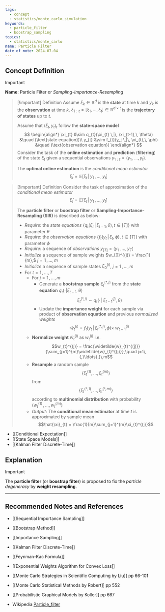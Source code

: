 ```yaml
---
tags:
  - concept
  - statistics/monte_carlo_simulation
keywords:
  - particle_filter
  - boostrap_sampling
topics:
  - statistics/monte_carlo
name: Particle Filter
date of note: 2024-07-04
---
```


## Concept Definition

>[!important]
>**Name**: Particle Filter or *Sampling-Importance-Resampling*

>[!important] Definition
>Assume $\xi_{k} \in \mathbb{R}^{d}$ is the **state** at time $k$ and $y_{k}$ is the **observation** at time $k$. $\xi_{1:t} = [\xi_1, \ldots, \xi_{t}] \in \mathbb{R}^{d \times t}$ is the **trajectory of states** up to $t$. 
>
>Assume that $(\xi_{t}, y_{t})_{t}$ follow the **state-space model**
>$$
> \begin{align*}
> \xi_{t} &\sim q_{t}(\xi_{t} \,|\, \xi_{t-1},\, \theta) &\quad (\text{state equation})\\
> y_{t} &\sim f_{t}(y_t \,|\, \xi_{t},\, \phi) &\quad (\text{observation equation})
> \end{align*}
>$$
>Consider the task of the **online estimation** and **prediction** (**filtering**) of the state $\xi_{t}$ given a sequential observations $y_{1:t} = (y_{1}\,{,}\ldots{,}\,y_{t}).$  
>
>The **optimal online estimation** is the *conditional mean estimator*
>$$
>\bar{\xi}_{t} =  \mathbb{E}\left[ \xi_{t} \,|\,  y_{1}\,{,}\ldots{,}\,y_{t} \right]
>$$


>[!important] Definition
>Consider the task of approximation of  the *conditional mean estimator*
>$$
>\bar{\xi}_{t} =  \mathbb{E}\left[ \xi_{t} \,|\,  y_{1}\,{,}\ldots{,}\,y_{t} \right]
>$$
>
>The **particle filter** or **boostrap filter** or **Sampling-Importance-Resampling (SIR)**  is described as below:
>
>- *Require*: the *state equations* $\left\{ q_{t}(\xi_{t}\,|\,\xi_{t-1}, \theta),\, t\in [T] \right\}$ with parameter $\theta$
>- *Require*: the *observation equations* $\left\{ f_{t}(y_{t}\,|\,\xi_{t},\, \phi),\, t\in [T] \right\}$ with parameter $\phi$
>- *Require*:  a sequence of *observations* $y_{[T]} = (y_{1} \,{,}\ldots{,}\,y_{T})$
>- *Initialize* a sequence of sample weights $w_{0}^{(j)} = \frac{1}{m},$ $j=1\,{,}\ldots{,}\,m$
>- *Initialize* a sequence of sample states $\xi_{0}^{(j)}$, $j=1\,{,}\ldots{,}\,m$
>- For $t= 1 \,{,}\ldots{,}\,T$
>	- For $j= 1\,{,}\ldots{,}\,m$
>		- Generate a **bootstrap sample** $\xi_{t}^{(*,j)}$ from the **state equation** $q_{t}(\cdot|\xi_{t-1},\,\theta)$  $$\xi_{t}^{(*,j)} \sim q_{t}(\cdot\, | \, \xi_{t-1}^{(j)}, \theta)$$
>		- Update the **importance weight** for each sample via product of **observation equation** and previous *normalized weights* $$\widetilde{w}_{t}^{(j)} = f_{t}(y_{t} \,|\, \xi_{t}^{(*,j)}, \phi)\times \;w_{t-1}^{(j)}$$
>	- **Normalize weight** $\widetilde{w}_{t}^{(j)}$ as $w_{t}^{(j)}$ i.e. $$w_{t}^{(j)} = \frac{\widetilde{w}_{t}^{(j)}}{\sum_{j=1}^{m}\widetilde{w}_{t}^{(j)}},\quad j=1\,{,}\ldots{,}\,m$$
>	- **Resample** a random sample $$\{\xi_{t}^{(1)}, \ldots, \xi_{t}^{(m)}\}$$ from $$\{\xi_{t}^{(*,1)}, \ldots, \xi_{t}^{(*,m)}\}$$ according to **multinomial distribution** with probability $(w_{t}^{(1)}\,{,}\ldots{,}\,w_{t}^{(m)})$
>	- *Output*: The **conditional mean estimator** at time $t$ is approximated by sample mean $$\hat{\xi}_{t} = \frac{1}{m}\sum_{j=1}^{m}\xi_{t}^{(j)}$$

- [[Conditional Expectation]]
- [[State Space Models]]
- [[Kalman Filter Discrete-Time]]



## Explanation


>[!important] 
>The **particle filter** (or **boostrap filter**) is proposed to fix the *particle degeneracy* by  **weight resampling**.



-----------
##  Recommended Notes and References


- [[Sequential Importance Sampling]]
- [[Bootstrap Method]]
- [[Importance Sampling]]
- [[Kalman Filter Discrete-Time]]

- [[Feynman-Kac Formula]]


- [[Exponential Weights Algorithm for Convex Loss]]


- [[Monte Carlo Strategies in Scientific Computing by Liu]] pp 66-101
- [[Monte Carlo Statistical Methods by Robert]] pp 552


- [[Probabilistic Graphical Models by Koller]] pp 667
- Wikipedia [Particle_filter](https://en.wikipedia.org/wiki/Particle_filter)